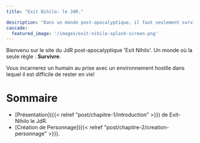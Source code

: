 ```yaml
---
title: "Exit Nihilo: le JdR."

description: "Dans un monde post-apocalyptique, il faut seulement survivre."
cascade:
  featured_image: '/images/exit-nihilo-splash-screen.png'
---
```

Bienvenu sur le site du JdR post-apocalyptique 'Exit Nihilo'. Un monde où la seule règle : **Survivre**.  

Vous incarnerez un humain au prise avec un environnement hostile dans lequel il est difficile de rester en vie!

# Sommaire
* [Présentation]({{< relref "post/chapitre-1/introduction" >}}) de Exit-Nihilo le JdR.
* [Création de Personnage]({{< relref "post/chapitre-2/creation-personnage" >}}).